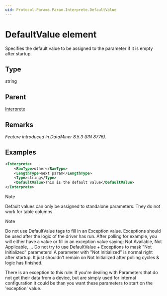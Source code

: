 ```yaml
---
uid: Protocol.Params.Param.Interprete.DefaultValue
---
```


# DefaultValue element

Specifies the default value to be assigned to the parameter if it is empty after startup.

## Type

string

## Parent

[Interprete](xref:Protocol.Params.Param.Interprete)

## Remarks

*Feature introduced in DataMiner 8.5.3 (RN 8776).*

## Examples

```xml
<Interprete>
	<RawType>other</RawType>
	<LengthType>next param</LengthType>
	<Type>string</Type>
	<DefaultValue>This is the default value</DefaultValue>
</Interprete>
```

> [!NOTE]
> Default values can only be assigned to standalone parameters. They do not work for table columns.

> [!NOTE]
> Do not use DefaultValue tags to fill in an Exception value.
> Exceptions should be used after the logic of the driver has run.
> After polling for example, you will either have a value or fill in an exception value saying: Not Available, Not Applicable, ...
> Do not try to use DefaultValue + Exceptions to mask "Not Initialized" parameters! A parameter with "Not Initialized" is normal right after startup. It just shouldn't remain on Not Initialized after polling cycles & logic has finished.
>
> There is an exception to this rule: If you're dealing with Parameters that do not get their data from a device, but are simply used for internal configuration it could be than you want these parameters to start on the 'exception' value. 
